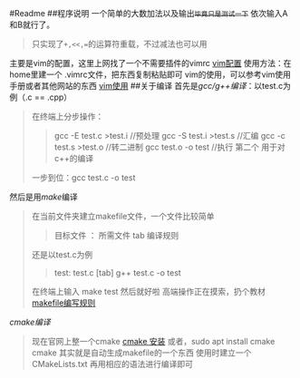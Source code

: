 #Readme
##程序说明
一个简单的大数加法以及输出~~`毕竟只是测试一下`~~
依次输入A和B就行了。
>只实现了`+,<<,=`的运算符重载，不过减法也可以用


主要是vim的配置，这里上网找了一个不需要插件的vimrc
[vim配置](https://blog.csdn.net/jun2016425/article/details/52356897)
使用方法：在home里建一个 .vimrc文件，把东西复制粘贴即可
vim的使用，可以参考vim使用手册或者其他网站的东西
[vim使用](http://www.runoob.com/linux/linux-vim.html)
##关于编译
首先是*gcc/g++编译*：以test.c为例（.c == .cpp）
>在终端上分步操作： 
>>gcc -E test.c >test.i //预处理
>>gcc -S test.i >test.s //汇编
>>gcc -c test.s >test.o //转二进制
>>gcc test.o -o test //执行
>>第二个 用于对 c++的编译
>
>一步到位：gcc test.c -o test

然后是用*make*编译
>在当前文件夹建立makefile文件，一个文件比较简单
>>目标文件 ： 所需文件
>>tab 编译规则
>
>还是以test.c为例
>> test: test.c
>>[tab] g++ test.c -o test
>
>在终端上输入 make test
>然后就好啦
>高端操作正在摸索，扔个教材
>[makefile编写规则](https://www.cnblogs.com/wang_yb/p/3990952.html)

*cmake编译*
>现在官网上整一个cmake
>[cmake 安装](https://www.cnblogs.com/weiqinglan/p/5681539.html)
>或者，sudo apt install cmake
>cmake 其实就是自动生成makefile的一个东西 
>使用时建立一个CMakeLists.txt 再用相应的语法进行编译即可
